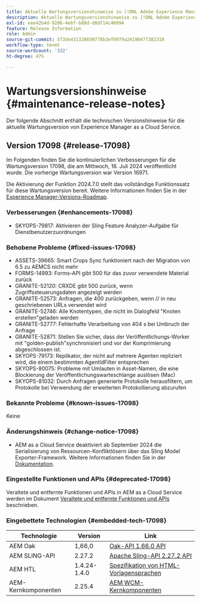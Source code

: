 ```yaml
---
title: Aktuelle Wartungsversionshinweise zu [!DNL Adobe Experience Manager] as a Cloud Service.
description: Aktuelle Wartungsversionshinweise zu [!DNL Adobe Experience Manager] as a Cloud Service.
exl-id: eee42b4d-9206-4ebf-b88d-d8df14c46094
feature: Release Information
role: Admin
source-git-commit: 573de431328650778b3ef0979a24190477382310
workflow-type: tm+mt
source-wordcount: '332'
ht-degree: 47%

---
```



# Wartungsversionshinweise {#maintenance-release-notes}

Der folgende Abschnitt enthält die technischen Versionshinweise für die aktuelle Wartungsversion von Experience Manager as a Cloud Service.

## Version 17098 {#release-17098}

Im Folgenden finden Sie die kontinuierlichen Verbesserungen für die Wartungsversion 17098, die am Mittwoch, 16. Juli 2024 veröffentlicht wurde. Die vorherige Wartungsversion war Version 16971.

Die Aktivierung der Funktion 2024.7.0 stellt das vollständige Funktionssatz für diese Wartungsversion bereit. Weitere Informationen finden Sie in der [Experience Manager-Versions-Roadmap](https://experienceleague.adobe.com/de/docs/experience-manager-release-information/aem-release-updates/update-releases-roadmap).

### Verbesserungen {#enhancements-17098}

- SKYOPS-79817: Aktivieren der Sling Feature Analyzer-Aufgabe für Dienstbenutzerzuordnungen

### Behobene Probleme {#fixed-issues-17098}

- ASSETS-39665: Smart Crops Sync funktioniert nach der Migration von 6.5 zu AEMCS nicht mehr
- FORMS-14993: Forms-API gibt 500 für das zuvor verwendete Material zurück
- GRANITE-52120: CRXDE gibt 500 zurück, wenn Zugriffssteuerungsdaten angezeigt werden
- GRANITE-52573: Anfragen, die 400 zurückgeben, wenn // in neu geschriebenen URLs verwendet wird
- GRANITE-52746: Alle Knotentypen, die nicht im Dialogfeld &quot;Knoten erstellen&quot;geladen werden
- GRANITE-52777: Fehlerhafte Verarbeitung von 404 s bei Umbruch der Anfrage
- GRANITE-52871: Stellen Sie sicher, dass der Veröffentlichungs-Worker mit &quot;golden-publish&quot;synchronisiert und vor der Komprimierung abgeschlossen ist.
- SKYOPS-79173: Replikator, der nicht auf mehrere Agenten repliziert wird, die einem bestimmten AgentIdFilter entsprechen
- SKYOPS-80075: Probleme mit Umlauten in Asset-Namen, die eine Blockierung der Veröffentlichungswarteschlange auslösen (Mac)
- SKYOPS-81032: Durch Anfragen generierte Protokolle herausfiltern, um Protokolle bei Verwendung der erweiterten Protokollierung abzurufen

### Bekannte Probleme {#known-issues-17098}

Keine

### Änderungshinweis {#change-notice-17098}

- AEM as a Cloud Service deaktiviert ab September 2024 die Serialisierung von Ressourcen-Konfliktlösern über das Sling Model Exporter-Framework. Weitere Informationen finden Sie in der [Dokumentation](/help/implementing/developing/hybrid/disallow-the-serialization-of-resourceresolvers-via-sling-model-exporter.md).

### Eingestellte Funktionen und APIs {#deprecated-17098}

Veraltete und entfernte Funktionen und APIs in AEM as a Cloud Service werden im Dokument [Veraltete und entfernte Funktionen und APIs](/help/release-notes/deprecated-removed-features.md) beschrieben.

### Eingebettete Technologien {#embedded-tech-17098}

| Technologie | Version | Link |
|---|---|---|
| AEM Oak | 1,66,0 | [Oak-API 1.66.0 API](https://www.javadoc.io/doc/org.apache.jackrabbit/oak-api/1.66.0/index.html) |
| AEM SLING-API | 2.27.2 | [Apache Sling-API 2.27.2 API](https://www.javadoc.io/doc/org.apache.sling/org.apache.sling.api/latest/index.html) |
| AEM HTL | 1.4.24-1.4.0 | [Spezifikation von HTML-Vorlagensprachen](https://github.com/adobe/htl-spec) |
| AEM-Kernkomponenten | 2.25.4 | [AEM WCM-Kernkomponenten](https://github.com/adobe/aem-core-wcm-components) |
